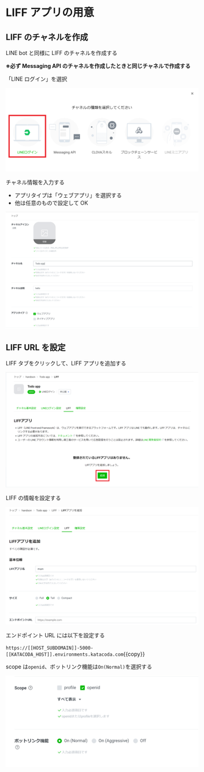 # LIFF アプリの用意

## LIFF のチャネルを作成

LINE bot と同様に LIFF のチャネルを作成する

**※必ず Messaging API のチャネルを作成したときと同じチャネルで作成する**

「LINE ログイン」を選択

![channels](https://raw.githubusercontent.com/line-developer-community/beginer-webapp-handson-text/master/line-webapp-beginer/Chapter2/images/login_channel.png)

チャネル情報を入力する

- アプリタイプは「ウェブアプリ」を選択する
- 他は任意のもので設定して OK

![channel_setting](https://raw.githubusercontent.com/line-developer-community/beginer-webapp-handson-text/master/line-webapp-beginer/Chapter2/images/line_login_channel.png)

## LIFF URL を設定

LIFF タブをクリックして、LIFF アプリを追加する

![liff_app](https://raw.githubusercontent.com/line-developer-community/beginer-webapp-handson-text/master/line-webapp-beginer/Chapter2/images/LIFF_app.png)

LIFF の情報を設定する

![liff_setting](https://raw.githubusercontent.com/line-developer-community/beginer-webapp-handson-text/master/line-webapp-beginer/Chapter2/images/LIFF_setting.png)

エンドポイント URL には以下を設定する

`https://[[HOST_SUBDOMAIN]]-5000-[[KATACODA_HOST]].environments.katacoda.com`{{copy}}

scope は`openid`、ボットリンク機能は`On(Normal)`を選択する

![scope_link](https://raw.githubusercontent.com/line-developer-community/beginer-webapp-handson-text/master/line-webapp-beginer/Chapter2/images/scope_link.png)
